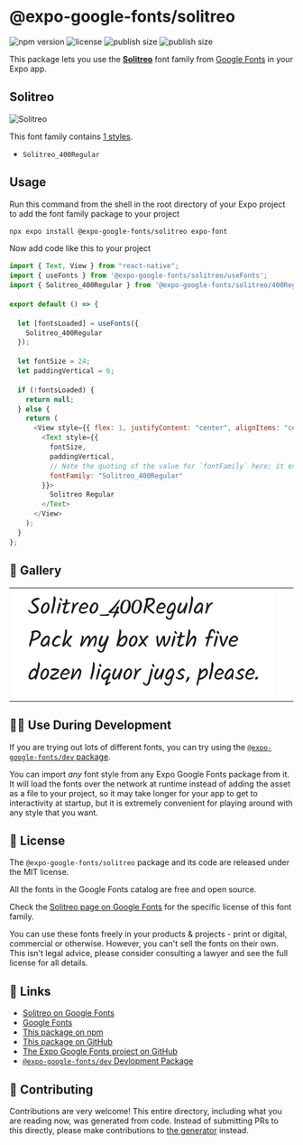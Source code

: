 # @expo-google-fonts/solitreo

![npm version](https://flat.badgen.net/npm/v/@expo-google-fonts/solitreo)
![license](https://flat.badgen.net/github/license/expo/google-fonts)
![publish size](https://flat.badgen.net/packagephobia/install/@expo-google-fonts/solitreo)
![publish size](https://flat.badgen.net/packagephobia/publish/@expo-google-fonts/solitreo)

This package lets you use the [**Solitreo**](https://fonts.google.com/specimen/Solitreo) font family from [Google Fonts](https://fonts.google.com/) in your Expo app.

## Solitreo

![Solitreo](./font-family.png)

This font family contains [1 styles](#-gallery).

- `Solitreo_400Regular`

## Usage

Run this command from the shell in the root directory of your Expo project to add the font family package to your project

```sh
npx expo install @expo-google-fonts/solitreo expo-font
```

Now add code like this to your project

```js
import { Text, View } from "react-native";
import { useFonts } from '@expo-google-fonts/solitreo/useFonts';
import { Solitreo_400Regular } from '@expo-google-fonts/solitreo/400Regular';

export default () => {

  let [fontsLoaded] = useFonts({
    Solitreo_400Regular
  });

  let fontSize = 24;
  let paddingVertical = 6;

  if (!fontsLoaded) {
    return null;
  } else {
    return (
      <View style={{ flex: 1, justifyContent: "center", alignItems: "center" }}>
        <Text style={{
          fontSize,
          paddingVertical,
          // Note the quoting of the value for `fontFamily` here; it expects a string!
          fontFamily: "Solitreo_400Regular"
        }}>
          Solitreo Regular
        </Text>
      </View>
    );
  }
};
```

## 🔡 Gallery


||||
|-|-|-|
|![Solitreo_400Regular](./400Regular/Solitreo_400Regular.ttf.png)||||


## 👩‍💻 Use During Development

If you are trying out lots of different fonts, you can try using the [`@expo-google-fonts/dev` package](https://github.com/expo/google-fonts/tree/master/font-packages/dev#readme).

You can import _any_ font style from any Expo Google Fonts package from it. It will load the fonts over the network at runtime instead of adding the asset as a file to your project, so it may take longer for your app to get to interactivity at startup, but it is extremely convenient for playing around with any style that you want.


## 📖 License

The `@expo-google-fonts/solitreo` package and its code are released under the MIT license.

All the fonts in the Google Fonts catalog are free and open source.

Check the [Solitreo page on Google Fonts](https://fonts.google.com/specimen/Solitreo) for the specific license of this font family.

You can use these fonts freely in your products & projects - print or digital, commercial or otherwise. However, you can't sell the fonts on their own. This isn't legal advice, please consider consulting a lawyer and see the full license for all details.

## 🔗 Links

- [Solitreo on Google Fonts](https://fonts.google.com/specimen/Solitreo)
- [Google Fonts](https://fonts.google.com/)
- [This package on npm](https://www.npmjs.com/package/@expo-google-fonts/solitreo)
- [This package on GitHub](https://github.com/expo/google-fonts/tree/master/font-packages/solitreo)
- [The Expo Google Fonts project on GitHub](https://github.com/expo/google-fonts)
- [`@expo-google-fonts/dev` Devlopment Package](https://github.com/expo/google-fonts/tree/master/font-packages/dev)

## 🤝 Contributing

Contributions are very welcome! This entire directory, including what you are reading now, was generated from code. Instead of submitting PRs to this directly, please make contributions to [the generator](https://github.com/expo/google-fonts/tree/master/packages/generator) instead.
